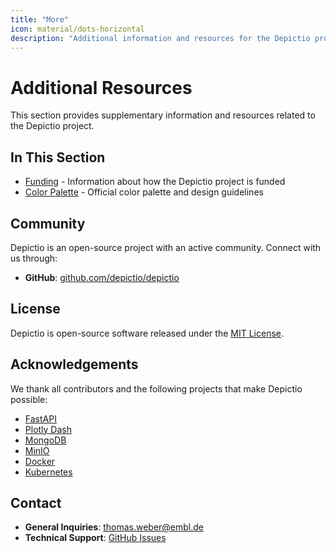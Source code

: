 ```yaml
---
title: "More"
icon: material/dots-horizontal
description: "Additional information and resources for the Depictio project."
---
```


# Additional Resources

This section provides supplementary information and resources related to the Depictio project.

## In This Section

- [Funding](funding.md) - Information about how the Depictio project is funded
- [Color Palette](palette.md) - Official color palette and design guidelines

## Community

Depictio is an open-source project with an active community. Connect with us through:

- **GitHub**: [github.com/depictio/depictio](https://github.com/depictio/depictio)

## License

Depictio is open-source software released under the [MIT License](https://github.com/depictio/depictio/blob/main/LICENSE).

## Acknowledgements

We thank all contributors and the following projects that make Depictio possible:

- [FastAPI](https://fastapi.tiangolo.com/)
- [Plotly Dash](https://dash.plotly.com/)
- [MongoDB](https://www.mongodb.com/)
- [MinIO](https://min.io/)
- [Docker](https://www.docker.com/)
- [Kubernetes](https://kubernetes.io/)

## Contact

- **General Inquiries**: [thomas.weber@embl.de](mailto:thomas.weber@embl.de)
- **Technical Support**: [GitHub Issues](https://github.com/depictio/depictio/issues)
